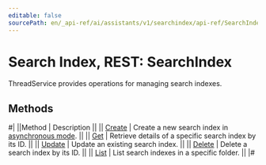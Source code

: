 ```yaml
---
editable: false
sourcePath: en/_api-ref/ai/assistants/v1/searchindex/api-ref/SearchIndex/index.md
---
```


# Search Index, REST: SearchIndex

ThreadService provides operations for managing search indexes.

## Methods

#|
||Method | Description ||
|| [Create](create.md) | Create a new search index in [asynchronous mode](/docs/foundation-models/concepts/#working-mode). ||
|| [Get](get.md) | Retrieve details of a specific search index by its ID. ||
|| [Update](update.md) | Update an existing search index. ||
|| [Delete](delete.md) | Delete a search index by its ID. ||
|| [List](list.md) | List search indexes in a specific folder. ||
|#